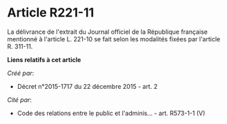 # Article R221-11

La  délivrance de l'extrait du Journal officiel de la République française  mentionné à l'article L. 221-10 se fait selon les
modalités fixées par  l'article R. 311-11.

**Liens relatifs à cet article**

_Créé par_:

  - Décret n°2015-1717 du 22 décembre 2015 - art. 2

_Cité par_:

  - Code des relations entre le public et l'adminis... - art. R573-1-1 (V)
